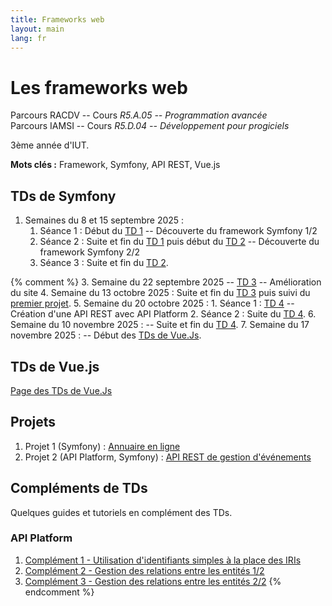 ```yaml
---
title: Frameworks web
layout: main
lang: fr
---
```


# Les frameworks web

Parcours RACDV -- Cours *R5.A.05 -- Programmation avancée*  
Parcours IAMSI -- Cours *R5.D.04 -- Développement pour progiciels*

3ème année d'IUT.

**Mots clés :** Framework, Symfony, API REST, Vue.js

## TDs de Symfony

1. Semaines du 8 et 15 septembre 2025 :
    1. Séance 1 : Début du [TD 1](tutorials/tutorial1) -- Découverte du framework Symfony 1/2
    2. Séance 2 : Suite et fin du [TD 1](tutorials/tutorial1) puis début du [TD 2](tutorials/tutorial2) -- Découverte du framework Symfony 2/2
    3. Séance 3 : Suite et fin du [TD 2](tutorials/tutorial2).
	
{% comment %}
3. Semaine du 22 septembre 2025 -- [TD 3](tutorials/tutorial3) -- Amélioration du site
4. Semaine du 13 octobre 2025 : Suite et fin du [TD 3](tutorials/tutorial3) puis suivi du [premier projet](tutorials/projet1).
5. Semaine du 20 octobre 2025 :
    1. Séance 1 : [TD 4](tutorials/tutorial4) -- Création d'une API REST avec API Platform
    2. Séance 2 : Suite du [TD 4](tutorials/tutorial4).
6. Semaine du 10 novembre 2025 : -- Suite et fin du [TD 4](tutorials/tutorial4).
7. Semaine du 17 novembre 2025 : -- Début des [TDs de Vue.Js](https://matthieu-rosenfeld.github.io/).

## TDs de Vue.js

[Page des TDs de Vue.Js](https://matthieu-rosenfeld.github.io/)

## Projets

1. Projet 1 (Symfony) : [Annuaire en ligne](tutorials/projet1)
2. Projet 2 (API Platform, Symfony) : [API REST de gestion d'événements](tutorials/projet2)

## Compléments de TDs

Quelques guides et tutoriels en complément des TDs.

### API Platform

1. [Complément 1 - Utilisation d'identifiants simples à la place des IRIs](complements/complement1)
2. [Complément 2 - Gestion des relations entre les entités 1/2](complements/complement2)
3. [Complément 3 - Gestion des relations entre les entités 2/2](complements/complement3)
{% endcomment %}